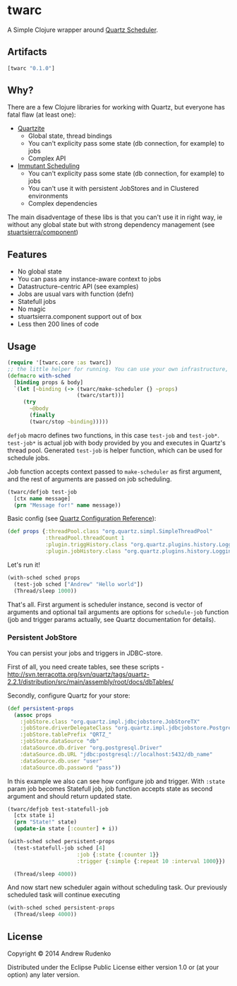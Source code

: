 # twarc

A Simple Clojure wrapper around [Quartz Scheduler](http://www.quartz-scheduler.org/).

## Artifacts

```clojure
[twarc "0.1.0"]
```

## Why?

There are a few Clojure libraries for working with Quartz, but everyone has fatal flaw (at least one):

* [Quartzite](http://clojurequartz.info/)
  * Global state, thread bindings
  * You can't explicity pass some state (db connection, for example) to jobs
  * Complex API
* [Immutant Scheduling](https://github.com/immutant/immutant/tree/thedeuce/scheduling)
  * You can't explicity pass some state (db connection, for example) to jobs
  * You can't use it with persistent JobStores and in Clustered environments
  * Complex dependencies


The main disadventage of these libs is that you can't use it in right way, ie without any global state but with strong dependency management (see [stuartsierra/component](https://github.com/stuartsierra/component))

## Features

* No global state
* You can pass any instance-aware context to jobs
* Datastructure-centric API (see examples)
* Jobs are usual vars with function (defn)
* Statefull jobs
* No magic
* stuartsierra.component support out of box
* Less then 200 lines of code

## Usage

```clojure
(require '[twarc.core :as twarc])
;; the little helper for running. You can use your own infrastructure, of course
(defmacro with-sched
  [binding props & body]
  `(let [~binding (-> (twarc/make-scheduler {} ~props)
                      (twarc/start))]
     (try
       ~@body
       (finally
       (twarc/stop ~binding)))))
```

`defjob` macro defines two functions, in this case `test-job` and `test-job*`. `test-job*` is actual job with body provided by you and executes in Quartz's thread pool. Generated `test-job` is helper function, which can be used for schedule jobs.

Job function accepts context passed to `make-scheduler` as first argument, and the rest of arguments are passed on job scheduling.

```clojure
(twarc/defjob test-job
  [ctx name message]
  (prn "Message for!" name message))
```

Basic config (see [Quartz Configuration Reference](http://quartz-scheduler.org/documentation/quartz-2.2.x/configuration/)):
```clojure
(def props {:threadPool.class "org.quartz.simpl.SimpleThreadPool"
            :threadPool.threadCount 1
            :plugin.triggHistory.class "org.quartz.plugins.history.LoggingTriggerHistoryPlugin"
            :plugin.jobHistory.class "org.quartz.plugins.history.LoggingJobHistoryPlugin"})
```

Let's run it!
```clojure
(with-sched sched props
  (test-job sched ["Andrew" "Hello world"])
  (Thread/sleep 1000))
```

That's all. First argument is scheduler instance, second is vector of arguments and optional tail arguments are options for `schedule-job` function (job and trigger params actually, see Quartz documentation for details).

### Persistent JobStore

You can persist your jobs and triggers in JDBC-store.

First of all, you need create tables, see these scripts - http://svn.terracotta.org/svn/quartz/tags/quartz-2.2.1/distribution/src/main/assembly/root/docs/dbTables/

Secondly, configure Quartz for your store:

```clojure
(def persistent-props
  (assoc props
    :jobStore.class "org.quartz.impl.jdbcjobstore.JobStoreTX"
    :jobStore.driverDelegateClass "org.quartz.impl.jdbcjobstore.PostgreSQLDelegate"
    :jobStore.tablePrefix "QRTZ_"
    :jobStore.dataSource "db"
    :dataSource.db.driver "org.postgresql.Driver"
    :dataSource.db.URL "jdbc:postgresql://localhost:5432/db_name"
    :dataSource.db.user "user"
    :dataSource.db.password "pass"))
```

In this example we also can see how configure job and trigger. With `:state` param job becomes Statefull job, job function accepts state as second argument and should return updated state.

```clojure
(twarc/defjob test-statefull-job
  [ctx state i]
  (prn "State!" state)
  (update-in state [:counter] + i))

(with-sched sched persistent-props
  (test-statefull-job sched [4]
                      :job {:state {:counter 1}}
                      :trigger {:simple {:repeat 10 :interval 1000}})

  (Thread/sleep 4000))
```

And now start new scheduler again without scheduling task. Our previously scheduled task will continue executing

```clojure
(with-sched sched persistent-props
  (Thread/sleep 4000))
```


## License

Copyright © 2014 Andrew Rudenko

Distributed under the Eclipse Public License either version 1.0 or (at
your option) any later version.
